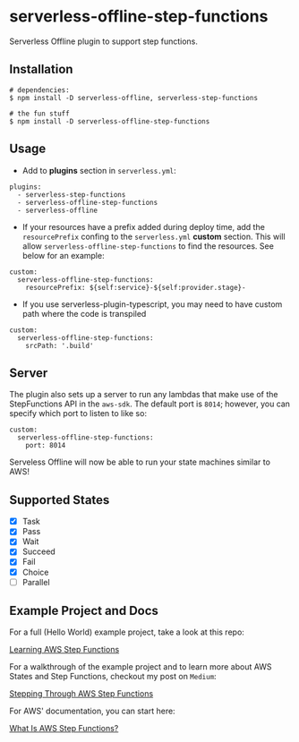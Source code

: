 # serverless-offline-step-functions
Serverless Offline plugin to support step functions.

## Installation
```
# dependencies:
$ npm install -D serverless-offline, serverless-step-functions

# the fun stuff
$ npm install -D serverless-offline-step-functions
```

## Usage
- Add to **plugins** section in `serverless.yml`:

```
plugins:
  - serverless-step-functions
  - serverless-offline-step-functions
  - serverless-offline
```
- If your resources have a prefix added during deploy time, add the `resourcePrefix` confing to the `serverless.yml` **custom** section. This will allow `serverless-offline-step-functions` to find the resources. See below for an example:
```
custom:
  serverless-offline-step-functions:
    resourcePrefix: ${self:service}-${self:provider.stage}-
```
- If you use serverless-plugin-typescript, you may need to have custom path where the code is transpiled
```
custom:
  serverless-offline-step-functions:
    srcPath: '.build'
```

## Server
The plugin also sets up a server to run any lambdas that make use of the StepFunctions API in the `aws-sdk`. The default port is `8014`; however, you can specify which port to listen to like so:
```
custom:
  serverless-offline-step-functions:
    port: 8014
```

Serveless Offline will now be able to run your state machines similar to AWS!

## Supported States
- [x] Task
- [x] Pass
- [x] Wait
- [x] Succeed
- [x] Fail
- [x] Choice
- [ ] Parallel

## Example Project and Docs
For a full (Hello World) example project, take a look at this repo:

[Learning AWS Step Functions](https://github.com/jkruse14/learning-aws-step-functions)

For a walkthrough of the example project and to learn more about AWS States and Step Functions, checkout my post on `Medium`:

[Stepping Through AWS Step Functions]()

For AWS' documentation, you can start here:

[What Is AWS Step Functions?](https://docs.aws.amazon.com/step-functions/latest/dg/welcome.html)
